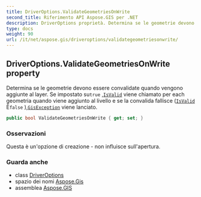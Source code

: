 ```yaml
---
title: DriverOptions.ValidateGeometriesOnWrite
second_title: Riferimento API Aspose.GIS per .NET
description: DriverOptions proprietà. Determina se le geometrie devono essere convalidate quando vengono aggiunte al layer. Se impostato sutrue IsValid viene chiamato per each geometria quando viene aggiunto al livello e se la convalida fallisce IsValid Èfalse GisException viene lanciato.
type: docs
weight: 90
url: /it/net/aspose.gis/driveroptions/validategeometriesonwrite/
---
```

## DriverOptions.ValidateGeometriesOnWrite property

Determina se le geometrie devono essere convalidate quando vengono aggiunte al layer. Se impostato su`true` ,[`IsValid`](../../../aspose.gis.geometries/geometry/isvalid/) viene chiamato per each geometria quando viene aggiunto al livello e se la convalida fallisce ([`IsValid`](../../../aspose.gis.geometries/geometry/isvalid/) È`false` ),[`GisException`](../../gisexception/) viene lanciato.

```csharp
public bool ValidateGeometriesOnWrite { get; set; }
```

### Osservazioni

Questa è un'opzione di creazione - non influisce sull'apertura.

### Guarda anche

* class [DriverOptions](../)
* spazio dei nomi [Aspose.Gis](../../driveroptions/)
* assemblea [Aspose.GIS](../../../)



